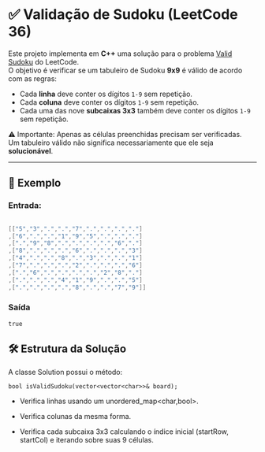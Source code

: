 # ✅ Validação de Sudoku (LeetCode 36)

Este projeto implementa em **C++** uma solução para o problema [Valid Sudoku](https://leetcode.com/problems/valid-sudoku/) do LeetCode.  
O objetivo é verificar se um tabuleiro de Sudoku **9x9** é válido de acordo com as regras:

- Cada **linha** deve conter os dígitos `1-9` sem repetição.  
- Cada **coluna** deve conter os dígitos `1-9` sem repetição.  
- Cada uma das nove **subcaixas 3x3** também deve conter os dígitos `1-9` sem repetição.  

⚠️ Importante: Apenas as células preenchidas precisam ser verificadas.  
Um tabuleiro válido não significa necessariamente que ele seja **solucionável**.

---

## 🚀 Exemplo

### Entrada:
```cpp

[["5","3",".",".","7",".",".",".","."]
,["6",".",".","1","9","5",".",".","."]
,[".","9","8",".",".",".",".","6","."]
,["8",".",".",".","6",".",".",".","3"]
,["4",".",".","8",".","3",".",".","1"]
,["7",".",".",".","2",".",".",".","6"]
,[".","6",".",".",".",".","2","8","."]
,[".",".",".","4","1","9",".",".","5"]
,[".",".",".",".","8",".",".","7","9"]]

```
### Saída

```
true
```
## 🛠️ Estrutura da Solução

A classe Solution possui o método:
```
bool isValidSudoku(vector<vector<char>>& board);

```
- Verifica linhas usando um unordered_map<char,bool>.

- Verifica colunas da mesma forma.

- Verifica cada subcaixa 3x3 calculando o índice inicial (startRow, startCol) e iterando sobre suas 9 células.